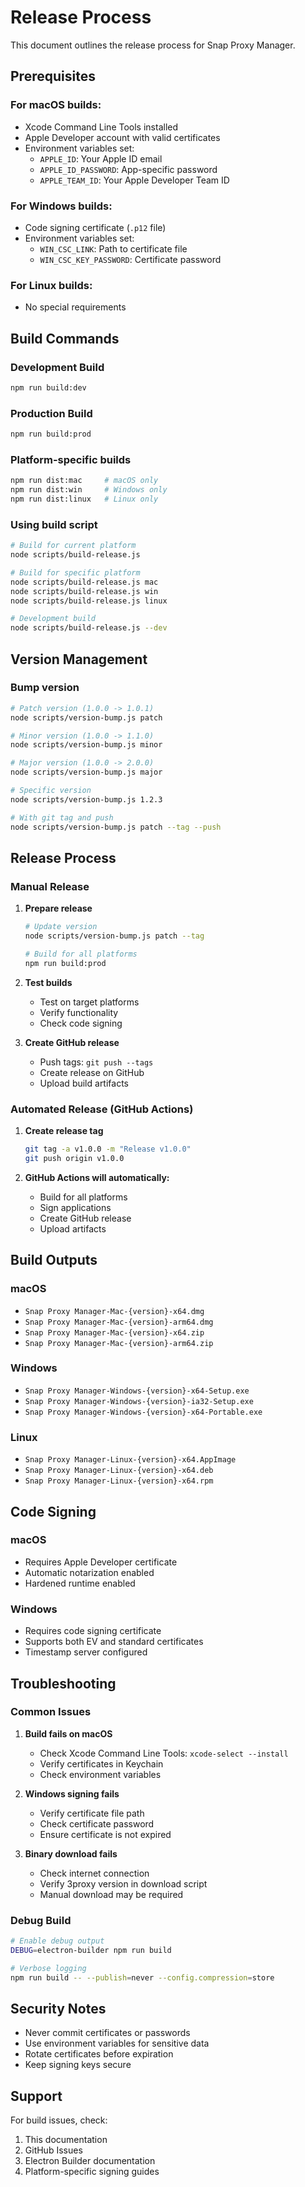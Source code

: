 # Release Process

This document outlines the release process for Snap Proxy Manager.

## Prerequisites

### For macOS builds:
- Xcode Command Line Tools installed
- Apple Developer account with valid certificates
- Environment variables set:
  - `APPLE_ID`: Your Apple ID email
  - `APPLE_ID_PASSWORD`: App-specific password
  - `APPLE_TEAM_ID`: Your Apple Developer Team ID

### For Windows builds:
- Code signing certificate (`.p12` file)
- Environment variables set:
  - `WIN_CSC_LINK`: Path to certificate file
  - `WIN_CSC_KEY_PASSWORD`: Certificate password

### For Linux builds:
- No special requirements

## Build Commands

### Development Build
```bash
npm run build:dev
```

### Production Build
```bash
npm run build:prod
```

### Platform-specific builds
```bash
npm run dist:mac     # macOS only
npm run dist:win     # Windows only  
npm run dist:linux   # Linux only
```

### Using build script
```bash
# Build for current platform
node scripts/build-release.js

# Build for specific platform
node scripts/build-release.js mac
node scripts/build-release.js win
node scripts/build-release.js linux

# Development build
node scripts/build-release.js --dev
```

## Version Management

### Bump version
```bash
# Patch version (1.0.0 -> 1.0.1)
node scripts/version-bump.js patch

# Minor version (1.0.0 -> 1.1.0)
node scripts/version-bump.js minor

# Major version (1.0.0 -> 2.0.0)
node scripts/version-bump.js major

# Specific version
node scripts/version-bump.js 1.2.3

# With git tag and push
node scripts/version-bump.js patch --tag --push
```

## Release Process

### Manual Release

1. **Prepare release**
   ```bash
   # Update version
   node scripts/version-bump.js patch --tag
   
   # Build for all platforms
   npm run build:prod
   ```

2. **Test builds**
   - Test on target platforms
   - Verify functionality
   - Check code signing

3. **Create GitHub release**
   - Push tags: `git push --tags`
   - Create release on GitHub
   - Upload build artifacts

### Automated Release (GitHub Actions)

1. **Create release tag**
   ```bash
   git tag -a v1.0.0 -m "Release v1.0.0"
   git push origin v1.0.0
   ```

2. **GitHub Actions will automatically:**
   - Build for all platforms
   - Sign applications
   - Create GitHub release
   - Upload artifacts

## Build Outputs

### macOS
- `Snap Proxy Manager-Mac-{version}-x64.dmg`
- `Snap Proxy Manager-Mac-{version}-arm64.dmg`
- `Snap Proxy Manager-Mac-{version}-x64.zip`
- `Snap Proxy Manager-Mac-{version}-arm64.zip`

### Windows
- `Snap Proxy Manager-Windows-{version}-x64-Setup.exe`
- `Snap Proxy Manager-Windows-{version}-ia32-Setup.exe`
- `Snap Proxy Manager-Windows-{version}-x64-Portable.exe`

### Linux
- `Snap Proxy Manager-Linux-{version}-x64.AppImage`
- `Snap Proxy Manager-Linux-{version}-x64.deb`
- `Snap Proxy Manager-Linux-{version}-x64.rpm`

## Code Signing

### macOS
- Requires Apple Developer certificate
- Automatic notarization enabled
- Hardened runtime enabled

### Windows
- Requires code signing certificate
- Supports both EV and standard certificates
- Timestamp server configured

## Troubleshooting

### Common Issues

1. **Build fails on macOS**
   - Check Xcode Command Line Tools: `xcode-select --install`
   - Verify certificates in Keychain
   - Check environment variables

2. **Windows signing fails**
   - Verify certificate file path
   - Check certificate password
   - Ensure certificate is not expired

3. **Binary download fails**
   - Check internet connection
   - Verify 3proxy version in download script
   - Manual download may be required

### Debug Build
```bash
# Enable debug output
DEBUG=electron-builder npm run build

# Verbose logging
npm run build -- --publish=never --config.compression=store
```

## Security Notes

- Never commit certificates or passwords
- Use environment variables for sensitive data
- Rotate certificates before expiration
- Keep signing keys secure

## Support

For build issues, check:
1. This documentation
2. GitHub Issues
3. Electron Builder documentation
4. Platform-specific signing guides